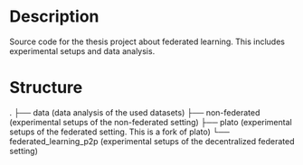 # Description
Source code for the thesis project about federated learning. This includes experimental setups and data analysis.

# Structure
.
├── data (data analysis of the used datasets)
├── non-federated (experimental setups of the non-federated setting)
├── plato (experimental setups of the federated setting. This is a fork of plato)
└── federated_learning_p2p (experimental setups of the decentralized federated setting)
